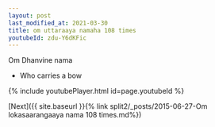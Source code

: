 ```yaml
---
layout: post
last_modified_at: 2021-03-30
title: om uttaraaya namaha 108 times
youtubeId: zdu-Y6dKFic
---
```

 
 
Om Dhanvine nama 
 
 -  Who carries a bow 
 
  
 
  
 
 
 
 
 
 


{% include youtubePlayer.html id=page.youtubeId %}
 
[Next]({{ site.baseurl }}{% link  split2/_posts/2015-06-27-Om lokasaarangaaya nama 108 times.md%})
 
